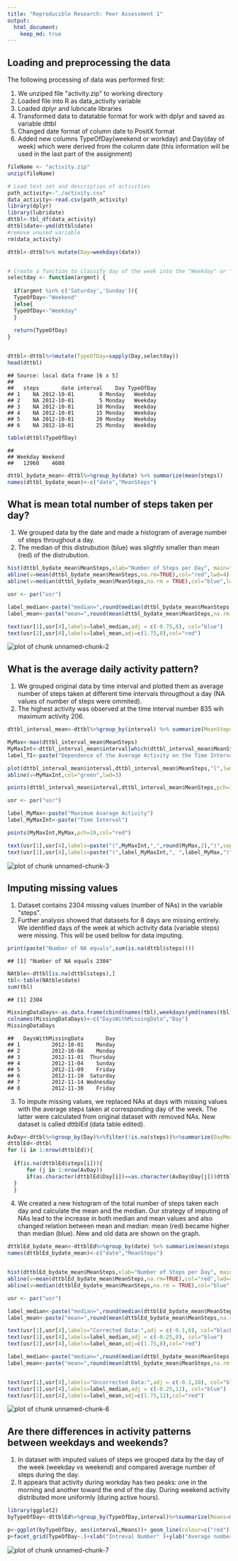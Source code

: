 ```yaml
---
title: "Reproducible Research: Peer Assessment 1"
output: 
  html_document:
    keep_md: true
---
```

## Loading and preprocessing the data
The following processing of data was performed first:  
1. We unziped file "activity.zip" to working directory    
2. Loaded file into R as data_activity variable  
3. Loaded dplyr and lubricate libraries  
4. Transformed data to datatable format for work with dplyr and saved as variable dttbl  
5. Changed date format of column date to PositX format  
6. Added new columns TypeOfDay(weekend or workday) and Day(day of week) which were derived from the column date (this information will be used in the last part of the assignment)


```r
fileName <- "activity.zip"
unzip(fileName)

# Load test set and description of activities
path_activity<-"./activity.csv"
data_activity<-read.csv(path_activity)
library(dplyr)
library(lubridate)
dttbl<-tbl_df(data_activity)
dttbl$date<-ymd(dttbl$date)
#remove unused variable
rm(data_activity)

dttbl<-dttbl%>% mutate(Day=weekdays(date))


# Create a function to classify day of the week into the "Weekday" or "Weekend" 
selectday <- function(argmnt) {
    
  if(argmnt %in% c('Saturday','Sunday')){
  TypeOfDay<-"Weekend"
  }else{ 
  TypeOfDay<-"Weekday"
  }
  
  return(TypeOfDay)
}


dttbl<-dttbl%>%mutate(TypeOfDay=sapply(Day,selectday))
head(dttbl)
```

```
## Source: local data frame [6 x 5]
## 
##   steps       date interval    Day TypeOfDay
## 1    NA 2012-10-01        0 Monday   Weekday
## 2    NA 2012-10-01        5 Monday   Weekday
## 3    NA 2012-10-01       10 Monday   Weekday
## 4    NA 2012-10-01       15 Monday   Weekday
## 5    NA 2012-10-01       20 Monday   Weekday
## 6    NA 2012-10-01       25 Monday   Weekday
```

```r
table(dttbl$TypeOfDay)
```

```
## 
## Weekday Weekend 
##   12960    4608
```

```r
dttbl_bydate_mean<-dttbl%>%group_by(date) %>% summarize(mean(steps))
names(dttbl_bydate_mean)<-c("date","MeanSteps")
```


## What is mean total number of steps taken per day?
1. We grouped data by the date and made a histogram of average number of steps throughout a day.  
2. The median of this distrubution (blue) was slightly smaller than mean (red) of the distrubution.


```r
hist(dttbl_bydate_mean$MeanSteps,xlab="Number of Steps per Day", main="Histogram of Number of Steps per Day",xlim=c(0,80),ylim=c(0,10),breaks=50,col="lightgray")
abline(v=mean(dttbl_bydate_mean$MeanSteps,na.rm=TRUE),col="red",lwd=4)
abline(v=median(dttbl_bydate_mean$MeanSteps,na.rm = TRUE),col="blue",lwd=1)

usr <- par("usr")

label_median<-paste("median=",round(median(dttbl_bydate_mean$MeanSteps,na.rm = TRUE),3))
label_mean<-paste("mean=",round(mean(dttbl_bydate_mean$MeanSteps,na.rm = TRUE),3))

text(usr[1],usr[4],labels=label_median,adj = c(-0.75,8), col="blue")
text(usr[2],usr[4],labels=label_mean,adj=c(1.75,8),col="red")
```

![plot of chunk unnamed-chunk-2](figure/unnamed-chunk-2-1.png) 

## What is the average daily activity pattern?
1. We grouped original data by time interval and plotted them as average number of steps taken at different time intervals througthout a day (NA values of number of steps were ommited). 
2. The highest activity was observed at the time interval number 835 wih maximum activity 206.  


```r
dttbl_interval_mean<-dttbl%>%group_by(interval) %>% summarize(MeanSteps=mean(steps,na.rm = TRUE))

MyMax<-max(dttbl_interval_mean$MeanSteps)
MyMaxInt<-dttbl_interval_mean$interval[which(dttbl_interval_mean$MeanSteps==MyMax)]
label_TI<-paste("Dependence of the Average Activity on the Time Interval of the Day")

plot(dttbl_interval_mean$interval,dttbl_interval_mean$MeanSteps,"l",lwd=2,col="red",xlab="Time Interval",ylab="Mean Number of Steps",main=label_TI,ylim=c(0,250))
abline(v=MyMaxInt,col="green",lwd=3)

points(dttbl_interval_mean$interval,dttbl_interval_mean$MeanSteps,pch=19,cex=0.5,col="blue")

usr <- par("usr")

label_MyMax<-paste("Maximum Avarage Activity")
label_MyMaxInt<-paste("Time Interval")

points(MyMaxInt,MyMax,pch=19,col="red")

text(usr[1],usr[4],labels=paste("(",MyMaxInt,",",round(MyMax,2),")",sep=""),adj = c(-2.0,5),col="dark red")
text(usr[1],usr[4],labels=paste("(",label_MyMaxInt,", ",label_MyMax,")",sep=""),adj = c(-0.3,2),col="blue")
```

![plot of chunk unnamed-chunk-3](figure/unnamed-chunk-3-1.png) 


## Imputing missing values  
1. Dataset contains 2304 missing values (number of NAs) in the variable "steps".  
2. Further analysis showed that datasets for 8 days are missing entirely. We identified days of the week
at which activity data (variable steps) were missing. This will be used bellow for data imputing.  

```r
print(paste("Number of NA equals",sum(is.na(dttbl$steps))))
```

```
## [1] "Number of NA equals 2304"
```

```r
NAtble<-dttbl[is.na(dttbl$steps),]
tbl<-table(NAtble$date)
sum(tbl)
```

```
## [1] 2304
```

```r
MissingDataDays<-as.data.frame(cbind(names(tbl),weekdays(ymd(names(tbl)))))
colnames(MissingDataDays)<-c("DaysWithMissingData","Day")
MissingDataDays
```

```
##   DaysWithMissingData       Day
## 1          2012-10-01    Monday
## 2          2012-10-08    Monday
## 3          2012-11-01  Thursday
## 4          2012-11-04    Sunday
## 5          2012-11-09    Friday
## 6          2012-11-10  Saturday
## 7          2012-11-14 Wednesday
## 8          2012-11-30    Friday
```
3. To impute missing values, we replaced NAs at days with missing values with the average steps taken at corresponding day of the week. The latter were calculated from original dataset with removed NAs. New dataset is called dttblEd (data table edited).  

```r
AvDay<-dttbl%>%group_by(Day)%>%filter(!is.na(steps))%>%summarize(DayMeans=mean(steps,na.rm = TRUE))
dttblEd<-dttbl
for (i in 1:nrow(dttblEd)){
  
  if(is.na(dttblEd$steps[i])){
      for (j in 1:nrow(AvDay))
      if(as.character(dttblEd$Day[i])==as.character(AvDay$Day[j]))dttblEd$steps[i]<-AvDay$DayMeans[j]
  }
  }
```
  
4. We created a new histogram of the total number of steps taken each day and calculate the mean and the median. Our strategy of imputing of NAs lead to the increase in both median and mean values and also changed relation between mean and median: mean (red) became higher than median (blue). New and old data are shown on the graph.  
  

```r
dttblEd_bydate_mean<-dttblEd%>%group_by(date) %>% summarize(mean(steps))
names(dttblEd_bydate_mean)<-c("date","MeanSteps")


hist(dttblEd_bydate_mean$MeanSteps,xlab="Number of Steps per Day", main="Histogram of Number of Steps per Day",xlim=c(0,80),ylim=c(0,10),breaks=50,col="lightgray")
abline(v=mean(dttblEd_bydate_mean$MeanSteps,na.rm=TRUE),col="red",lwd=4)
abline(v=median(dttblEd_bydate_mean$MeanSteps,na.rm = TRUE),col="blue",lwd=1)

usr <- par("usr")

label_median<-paste("median=",round(median(dttblEd_bydate_mean$MeanSteps,na.rm = TRUE),3))
label_mean<-paste("mean=",round(mean(dttblEd_bydate_mean$MeanSteps,na.rm = TRUE),3))

text(usr[1],usr[4],labels="Corrected Data:",adj = c(-0.1,6), col="black")
text(usr[1],usr[4],labels=label_median,adj = c(-0.25,8), col="blue")
text(usr[2],usr[4],labels=label_mean,adj=c(1.75,8),col="red")

label_median<-paste("median=",round(median(dttbl_bydate_mean$MeanSteps,na.rm = TRUE),3))
label_mean<-paste("mean=",round(mean(dttbl_bydate_mean$MeanSteps,na.rm = TRUE),3))


text(usr[1],usr[4],labels="Uncorrected Data:",adj = c(-0.1,10), col="black")
text(usr[1],usr[4],labels=label_median,adj = c(-0.25,12), col="blue")
text(usr[2],usr[4],labels=label_mean,adj=c(1.75,12),col="red")
```

![plot of chunk unnamed-chunk-6](figure/unnamed-chunk-6-1.png) 
## Are there differences in activity patterns between weekdays and weekends?
1. In dataset  with imputed values of steps we grouped data by the day of the week (weekday vs weekend)
and compared average number of steps during the day.  
2. It appears that activity during workday has two peaks: one in the morning and another toward the end of the day. During weekend activity distributed more uniformly (during active hours).  


```r
library(ggplot2)
byTypeOfDay<-dttblEd%>%group_by(TypeOfDay,interval)%>%summarize(Means=mean(steps))

p<-ggplot(byTypeOfDay, aes(interval,Means))+ geom_line(colour=c("red"),size=1.)
p+facet_grid(TypeOfDay~.)+xlab("Intreval Number" )+ylab("Average number of steps for a given interval")+ggtitle("Comparison of number of steps on weekend and weekday")+geom_smooth(colour=c("blue"),method="loess",se=T)+geom_hline(aes(yintercept=mean(Means)),data=byTypeOfDay)+geom_hline(aes(yintercept=mean(Means)),data=byTypeOfDay)
```

![plot of chunk unnamed-chunk-7](figure/unnamed-chunk-7-1.png) 
